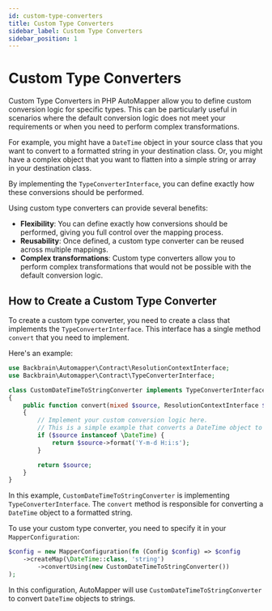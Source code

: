 ```yaml
---
id: custom-type-converters
title: Custom Type Converters
sidebar_label: Custom Type Converters
sidebar_position: 1
---
```


# Custom Type Converters

Custom Type Converters in PHP AutoMapper allow you to define custom conversion logic for specific types. This can be particularly useful in scenarios where the default conversion logic does not meet your requirements or when you need to perform complex transformations.

For example, you might have a `DateTime` object in your source class that you want to convert to a formatted string in your destination class. Or, you might have a complex object that you want to flatten into a simple string or array in your destination class.

By implementing the `TypeConverterInterface`, you can define exactly how these conversions should be performed.

Using custom type converters can provide several benefits:

- **Flexibility**: You can define exactly how conversions should be performed, giving you full control over the mapping process.
- **Reusability**: Once defined, a custom type converter can be reused across multiple mappings.
- **Complex transformations**: Custom type converters allow you to perform complex transformations that would not be possible with the default conversion logic.

## How to Create a Custom Type Converter

To create a custom type converter, you need to create a class that implements the `TypeConverterInterface`. This interface has a single method `convert` that you need to implement.

Here's an example:

```php
use Backbrain\Automapper\Contract\ResolutionContextInterface;
use Backbrain\Automapper\Contract\TypeConverterInterface;

class CustomDateTimeToStringConverter implements TypeConverterInterface
{
    public function convert(mixed $source, ResolutionContextInterface $context): mixed
    {
        // Implement your custom conversion logic here.
        // This is a simple example that converts a DateTime object to a formatted string.
        if ($source instanceof \DateTime) {
            return $source->format('Y-m-d H:i:s');
        }

        return $source;
    }
}
```

In this example, `CustomDateTimeToStringConverter` is implementing `TypeConverterInterface`. The `convert` method is responsible for converting a `DateTime` object to a formatted string.

To use your custom type converter, you need to specify it in your `MapperConfiguration`:

```php
$config = new MapperConfiguration(fn (Config $config) => $config
    ->createMap(\DateTime::class, 'string')
        ->convertUsing(new CustomDateTimeToStringConverter())
);
```

In this configuration, AutoMapper will use `CustomDateTimeToStringConverter` to convert `DateTime` objects to strings.
